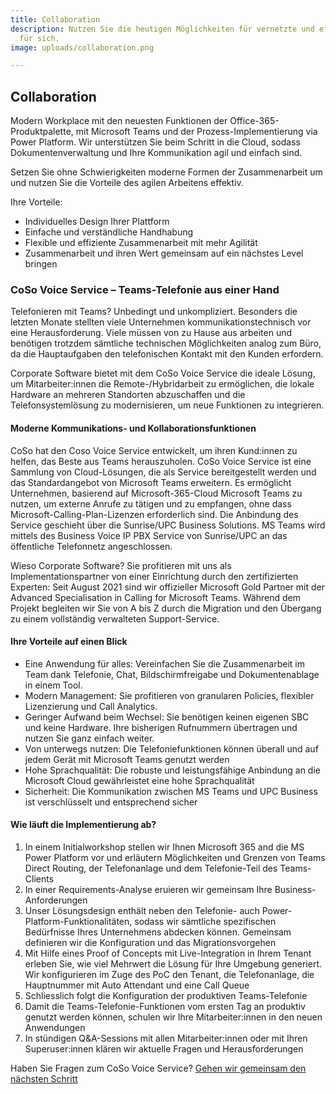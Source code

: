 ```yaml
---
title: Collaboration
description: Nutzen Sie die heutigen Möglichkeiten für vernetzte und effiziente Zusammenarbeit
  für sich.
image: uploads/collaboration.png

---
```

## Collaboration

Modern Workplace mit den neuesten Funktionen der Office-365-Produktpalette, mit Microsoft Teams und der Prozess-Implementierung via Power Platform. Wir unterstützen Sie beim Schritt in die Cloud, sodass Dokumentenverwaltung und Ihre Kommunikation agil und einfach sind.

Setzen Sie ohne Schwierigkeiten moderne Formen der Zusammenarbeit um und nutzen Sie die Vorteile des agilen Arbeitens effektiv.

Ihre Vorteile:

* Individuelles Design Ihrer Plattform
* Einfache und verständliche Handhabung
* Flexible und effiziente Zusammenarbeit mit mehr Agilität
* Zusammenarbeit und ihren Wert gemeinsam auf ein nächstes Level bringen

### CoSo Voice Service – Teams-Telefonie aus einer Hand

Telefonieren mit Teams? Unbedingt und unkompliziert. Besonders die letzten Monate stellten viele Unternehmen kommunikationstechnisch vor eine Herausforderung. Viele müssen von zu Hause aus arbeiten und benötigen trotzdem sämtliche technischen Möglichkeiten analog zum Büro, da die Hauptaufgaben den telefonischen Kontakt mit den Kunden erfordern. 

Corporate Software bietet mit dem CoSo Voice Service die ideale Lösung, um Mitarbeiter:innen die Remote-/Hybridarbeit zu ermöglichen, die lokale Hardware an mehreren Standorten abzuschaffen und die Telefonsystemlösung zu modernisieren, um neue Funktionen zu integrieren.  

#### Moderne Kommunikations- und Kollaborationsfunktionen 

CoSo hat den Coso Voice Service entwickelt, um ihren Kund:innen zu helfen, das Beste aus Teams herauszuholen. CoSo Voice Service ist eine Sammlung von Cloud-Lösungen, die als Service bereitgestellt werden und das Standardangebot von Microsoft Teams erweitern. Es ermöglicht Unternehmen, basierend auf Microsoft-365-Cloud Microsoft Teams zu nutzen, um externe Anrufe zu tätigen und zu empfangen, ohne dass Microsoft-Calling-Plan-Lizenzen erforderlich sind. Die Anbindung des Service geschieht über die Sunrise/UPC Business Solutions. MS Teams wird mittels des Business Voice IP PBX Service von Sunrise/UPC an das öffentliche Telefonnetz angeschlossen. 

Wieso Corporate Software? Sie profitieren mit uns als Implementationspartner von einer Einrichtung durch den zertifizierten Experten: Seit August 2021 sind wir offizieller Microsoft Gold Partner mit der Advanced Specialisation in Calling for Microsoft Teams. Während dem Projekt begleiten wir Sie von A bis Z durch die Migration und den Übergang zu einem vollständig verwalteten Support-Service. 

#### Ihre Vorteile auf einen Blick 

* Eine Anwendung für alles: Vereinfachen Sie die Zusammenarbeit im Team dank Telefonie, Chat, Bildschirmfreigabe und Dokumentenablage in einem Tool. 
* Modern Management: Sie profitieren von granularen Policies, flexibler Lizenzierung und Call Analytics. 
* Geringer Aufwand beim Wechsel: Sie benötigen keinen eigenen SBC und keine Hardware. Ihre bisherigen Rufnummern übertragen und nutzen Sie ganz einfach weiter. 
* Von unterwegs nutzen: Die Telefoniefunktionen können überall und auf jedem Gerät mit Microsoft Teams genutzt werden 
* Hohe Sprachqualität: Die robuste und leistungsfähige Anbindung an die Microsoft Cloud gewährleistet eine hohe Sprachqualität 
* Sicherheit: Die Kommunikation zwischen MS Teams und UPC Business ist verschlüsselt und entsprechend sicher 

#### Wie läuft die Implementierung ab? 

1. In einem Initialworkshop stellen wir Ihnen Microsoft 365 and die MS Power Platform vor und erläutern Möglichkeiten und Grenzen von Teams Direct Routing, der Telefonanlage und dem Telefonie-Teil des Teams-Clients 
2. In einer Requirements-Analyse eruieren wir gemeinsam Ihre Business-Anforderungen 
3. Unser Lösungsdesign enthält neben den Telefonie- auch Power-Platform-Funktionalitäten, sodass wir sämtliche spezifischen Bedürfnisse Ihres Unternehmens abdecken können. Gemeinsam definieren wir die Konfiguration und das Migrationsvorgehen
4. Mit Hilfe eines Proof of Concepts mit Live-Integration in Ihrem Tenant erleben Sie, wie viel Mehrwert die Lösung für Ihre Umgebung generiert. Wir konfigurieren im Zuge des PoC den Tenant, die Telefonanlage, die Hauptnummer mit Auto Attendant und eine Call Queue 
5. Schliesslich folgt die Konfiguration der produktiven Teams-Telefonie 
6. Damit die Teams-Telefonie-Funktionen vom ersten Tag an produktiv genutzt werden können, schulen wir Ihre Mitarbeiter:innen in den neuen Anwendungen 
7. In stündigen Q&A-Sessions mit allen Mitarbeiter:innen oder mit Ihren Superuser:innen klären wir aktuelle Fragen und Herausforderungen

Haben Sie Fragen zum CoSo Voice Service? [Gehen wir gemeinsam den nächsten Schritt](mailto:info@corporatesoftware.ch)